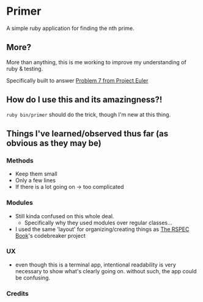 # Primer

A simple ruby application for finding the nth prime.

## More?

More than anything, this is me working to improve my understanding of ruby
& testing.

Specifically built to answer
[Problem 7 from Project Euler](http://projecteuler.net/problem=7 "Problem 7 | Project Euler")

## How do I use this and its amazingness?!

`ruby bin/primer` should do the trick, though I'm new at this thing.

## Things I've learned/observed thus far (as obvious as they may be)

### Methods
- Keep them small
- Only a few lines
- If there is a lot going on -> too complicated

### Modules
- Still kinda confused on this whole deal.
  - Specifically why they used modules over regular classes...
- I used the same 'layout' for organizing/creating things as [The RSPEC
  Book](http://pragprog.com/book/achbd/the-rspec-book)'s
  codebreaker project

### UX
- even though this is a terminal app, intentional readability is very
  necessary to show what's clearly going on. without such, the app could be
  confusing.

### Credits

